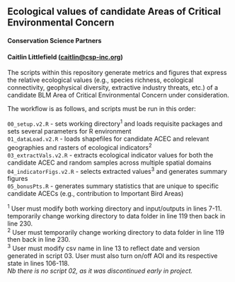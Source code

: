 ## Ecological values of candidate Areas of Critical Environmental Concern
#### Conservation Science Partners
#### Caitlin Littlefield (caitlin@csp-inc.org)

The scripts within this repository generate metrics and figures that express the relative ecological values (e.g., species richness, ecological connectivity, geophysical diversity, extractive industry threats, etc.) of a candidate BLM Area of Critical Environmental Concern under consideration. 

The workflow is as follows, and scripts must be run in this order: 

`00_setup.v2.R` - sets working directory<sup>1</sup> and loads requisite packages and sets several parameters for R environment</br>
`01_dataLoad.v2.R` - loads shapefiles for candidate ACEC and relevant geographies and rasters of ecological indicators<sup>2</sup></br>
`03_extractVals.v2.R` - extracts ecological indicator values for both the candidate ACEC and random samples across multiple spatial domains</br>
`04_indicatorFigs.v2.R` - selects extracted values<sup>3</sup> and generates summary figures</br>
`05_bonusPts.R` - generates summary statistics that are unique to specific candidate ACECs (e.g., contribution to Important Bird Areas)</br>

<sup>1</sup> User must modify both working directory and input/outputs in lines 7-11. temporarily change working directory to data folder in line 119 then back in line 230.</br>
<sup>2</sup> User must temporarily change working directory to data folder in line 119 then back in line 230.</br>
<sup>3</sup> User must modify csv name in line 13 to reflect date and version generated in script 03. User must also turn on/off AOI and its respective state in lines 106-118.</br>
_Nb there is no script 02, as it was discontinued early in project._</br>
